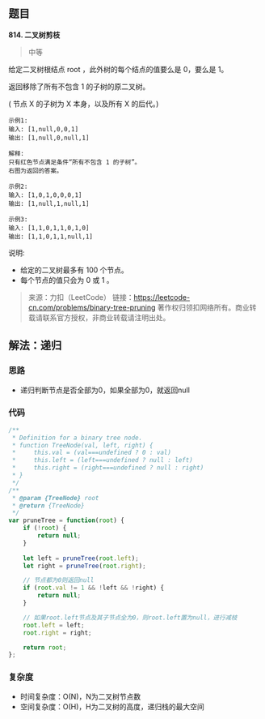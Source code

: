## 题目
**814. 二叉树剪枝**
>中等

给定二叉树根结点 root ，此外树的每个结点的值要么是 0，要么是 1。

返回移除了所有不包含 1 的子树的原二叉树。

( 节点 X 的子树为 X 本身，以及所有 X 的后代。)
```
示例1:
输入: [1,null,0,0,1]
输出: [1,null,0,null,1]
 
解释: 
只有红色节点满足条件“所有不包含 1 的子树”。
右图为返回的答案。
```

```
示例2:
输入: [1,0,1,0,0,0,1]
输出: [1,null,1,null,1]
```

```
示例3:
输入: [1,1,0,1,1,0,1,0]
输出: [1,1,0,1,1,null,1]
```

说明:
* 给定的二叉树最多有 100 个节点。
* 每个节点的值只会为 0 或 1 。

>来源：力扣（LeetCode）
链接：https://leetcode-cn.com/problems/binary-tree-pruning
著作权归领扣网络所有。商业转载请联系官方授权，非商业转载请注明出处。

## 解法：递归
### 思路
* 递归判断节点是否全部为0，如果全部为0，就返回null

### 代码
```js
/**
 * Definition for a binary tree node.
 * function TreeNode(val, left, right) {
 *     this.val = (val===undefined ? 0 : val)
 *     this.left = (left===undefined ? null : left)
 *     this.right = (right===undefined ? null : right)
 * }
 */
/**
 * @param {TreeNode} root
 * @return {TreeNode}
 */
var pruneTree = function(root) {
    if (!root) {
        return null;
    }
    
    let left = pruneTree(root.left);
    let right = pruneTree(root.right);

    // 节点都为0则返回null
    if (root.val != 1 && !left && !right) {
        return null;
    }

    // 如果root.left节点及其子节点全为0，则root.left置为null，进行减枝
    root.left = left;
    root.right = right;

    return root;
};
```

### 复杂度
* 时间复杂度：O(N)，N为二叉树节点数
* 空间复杂度：O(H)，H为二叉树的高度，递归栈的最大空间